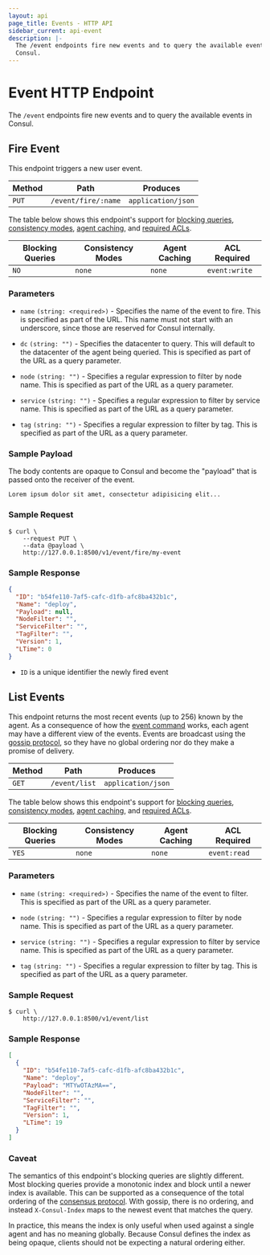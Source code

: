 ```yaml
---
layout: api
page_title: Events - HTTP API
sidebar_current: api-event
description: |-
  The /event endpoints fire new events and to query the available events in
  Consul.
---
```


# Event HTTP Endpoint

The `/event` endpoints fire new events and to query the available events in
Consul.

## Fire Event

This endpoint triggers a new user event.

| Method | Path                         | Produces                   |
| ------ | ---------------------------- | -------------------------- |
| `PUT`  | `/event/fire/:name`          | `application/json`         |

The table below shows this endpoint's support for
[blocking queries](/api/features/blocking.html),
[consistency modes](/api/features/consistency.html),
[agent caching](/api/features/caching.html), and
[required ACLs](/api/index.html#acls).

| Blocking Queries | Consistency Modes | Agent Caching | ACL Required  |
| ---------------- | ----------------- | ------------- | ------------- |
| `NO`             | `none`            | `none`        | `event:write` |

### Parameters

- `name` `(string: <required>)` - Specifies the name of the event to fire. This
  is specified as part of the URL. This name must not start with an underscore,
  since those are reserved for Consul internally.

- `dc` `(string: "")` - Specifies the datacenter to query. This will default to
  the datacenter of the agent being queried. This is specified as part of the
  URL as a query parameter.

- `node` `(string: "")` - Specifies a regular expression to filter by node name.
  This is specified as part of the URL as a query parameter.

- `service` `(string: "")` - Specifies a regular expression to filter by service
  name. This is specified as part of the URL as a query parameter.

- `tag` `(string: "")` - Specifies a regular expression to filter by tag. This
  is specified as part of the URL as a query parameter.

### Sample Payload

The body contents are opaque to Consul and become the "payload" that is passed
onto the receiver of the event.

```text
Lorem ipsum dolor sit amet, consectetur adipisicing elit...
```

### Sample Request

```text
$ curl \
    --request PUT \
    --data @payload \
    http://127.0.0.1:8500/v1/event/fire/my-event
```

### Sample Response

```json
{
  "ID": "b54fe110-7af5-cafc-d1fb-afc8ba432b1c",
  "Name": "deploy",
  "Payload": null,
  "NodeFilter": "",
  "ServiceFilter": "",
  "TagFilter": "",
  "Version": 1,
  "LTime": 0
}
```

- `ID` is a unique identifier the newly fired event

## List Events

This endpoint returns the most recent events (up to 256) known by the agent. As a
consequence of how the [event command](/docs/commands/event.html) works, each
agent may have a different view of the events. Events are broadcast using the
[gossip protocol](/docs/internals/gossip.html), so they have no global ordering
nor do they make a promise of delivery.

| Method | Path                         | Produces                   |
| ------ | ---------------------------- | -------------------------- |
| `GET`  | `/event/list`                | `application/json`         |

The table below shows this endpoint's support for
[blocking queries](/api/features/blocking.html),
[consistency modes](/api/features/consistency.html),
[agent caching](/api/features/caching.html), and
[required ACLs](/api/index.html#acls).

| Blocking Queries | Consistency Modes | Agent Caching | ACL Required |
| ---------------- | ----------------- | ------------- | ------------ |
| `YES`            | `none`            | `none`        | `event:read` |

### Parameters

- `name` `(string: <required>)` - Specifies the name of the event to filter.
  This is specified as part of the URL as a query parameter.

- `node` `(string: "")` - Specifies a regular expression to filter by node name.
  This is specified as part of the URL as a query parameter.

- `service` `(string: "")` - Specifies a regular expression to filter by service
  name. This is specified as part of the URL as a query parameter.

- `tag` `(string: "")` - Specifies a regular expression to filter by tag. This
  is specified as part of the URL as a query parameter.

### Sample Request

```text
$ curl \
    http://127.0.0.1:8500/v1/event/list
```

### Sample Response

```json
[
  {
    "ID": "b54fe110-7af5-cafc-d1fb-afc8ba432b1c",
    "Name": "deploy",
    "Payload": "MTYwOTAzMA==",
    "NodeFilter": "",
    "ServiceFilter": "",
    "TagFilter": "",
    "Version": 1,
    "LTime": 19
  }
]
```

### Caveat

The semantics of this endpoint's blocking queries are slightly different. Most
blocking queries provide a monotonic index and block until a newer index is
available. This can be supported as a consequence of the total ordering of the
[consensus protocol](/docs/internals/consensus.html). With gossip, there is no
ordering, and instead `X-Consul-Index` maps to the newest event that matches the
query.

In practice, this means the index is only useful when used against a single
agent and has no meaning globally. Because Consul defines the index as being
opaque, clients should not be expecting a natural ordering either.
